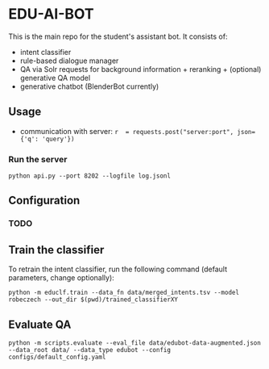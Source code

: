 # EDU-AI-BOT

This is the main repo for the student's assistant bot. It consists of:
- intent classifier
- rule-based dialogue manager
- QA via Solr requests for background information + reranking + (optional) generative QA model
- generative chatbot (BlenderBot currently)

## Usage

- communication with server: `r  = requests.post("server:port", json={'q': 'query'})`

### Run the server

```
python api.py --port 8202 --logfile log.jsonl
```

## Configuration
### TODO


## Train the classifier
To retrain the intent classifier, run the following command (default parameters, change optionally):
```shell
python -m educlf.train --data_fn data/merged_intents.tsv --model robeczech --out_dir $(pwd)/trained_classifierXY
```

## Evaluate QA

```shell
python -m scripts.evaluate --eval_file data/edubot-data-augmented.json --data_root data/ --data_type edubot --config configs/default_config.yaml
```
